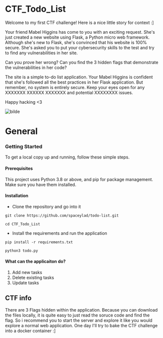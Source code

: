 # CTF_Todo_List

Welcome to my first CTF challenge! Here is a nice little story for context :]

Your friend Mabel Higgins has come to you with an exciting request. She's just created a new website using Flask, a Python micro web framework. Although she's new to Flask, she's convinced that his website is 100% secure. She's asked you to put your cybersecurity skills to the test and try to find any vulnerabilities in her site.

Can you prove her wrong? Can you find the 3 hidden flags that demonstrate the vulnerabilities in her code?

The site is a simple to-do list application. Your Mabel Higgins is confident that she's followed all the best practices in her Flask application. But remember, no system is entirely secure. Keep your eyes open for any XXXXXXX XXXXXX XXXXXXX and potential XXXXXXXX issues.

Happy hacking <3

![bilde](https://github.com/SpaceyLad/CTF_Todo_List/assets/87969837/ab9435c2-8bdb-421c-b8d9-909468ca4d82)


# General

### Getting Started

To get a local copy up and running, follow these simple steps.
#### Prerequisites

This project uses Python 3.8 or above, and pip for package management. Make sure you have them installed.

#### Installation

* Clone the repository and go into it

`git clone https://github.com/spaceylad/todo-list.git`

`cd CTF_Todo_List`

* Install the requirements and run the application

`pip install -r requirements.txt`

`python3 todo.py`
  
#### What can the applicaiton do?

1. Add new tasks
2. Delete existing tasks
3. Update tasks

## CTF info
  
There are 3 Flags hidden within the application. Because you can download the files locally, it is quite easy to just read the soruce code and find the flag. So i recommend you to start the server and explore it like you would explore a normal web application.
One day I'll try to bake the CTF challenge into a docker container :]

